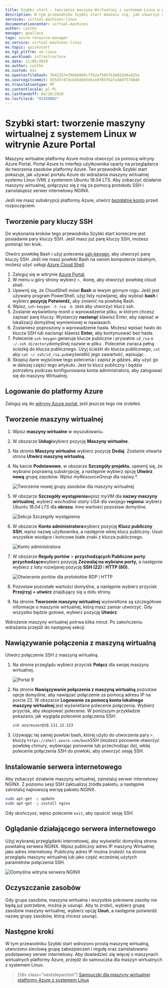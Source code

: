 ```yaml
---
title: Szybki start — tworzenie maszyny Wirtualnej z systemem Linux w witrynie Azure portal
description: W tym przewodniku Szybki start dowiesz się, jak utworzyć maszynę wirtualną systemu Linux za pomocą portalu Azure.
services: virtual-machines-linux
documentationcenter: virtual-machines
author: cynthn
manager: gwallace
tags: azure-resource-manager
ms.service: virtual-machines-linux
ms.topic: quickstart
ms.tgt_pltfrm: vm-linux
ms.workload: infrastructure
ms.date: 11/05/2019
ms.author: cynthn
ms.custom: mvc
ms.openlocfilehash: 7642257ef9b66889c7fb2ef585f63b02d30a425e
ms.sourcegitcommit: b55d7c87dc645d8e5eb1e8f05f5afa38d7574846
ms.translationtype: MT
ms.contentlocale: pl-PL
ms.lasthandoff: 04/16/2020
ms.locfileid: "81459002"
---
```

# <a name="quickstart-create-a-linux-virtual-machine-in-the-azure-portal"></a>Szybki start: tworzenie maszyny wirtualnej z systemem Linux w witrynie Azure Portal

Maszyny wirtualne platformy Azure można utworzyć za pomocą witryny Azure Portal. Portal Azure to interfejs użytkownika oparty na przeglądarce do tworzenia zasobów platformy Azure. Ten przewodnik Szybki start pokazuje, jak używać portalu Azure do wdrażania maszyny wirtualnej systemu Linux (VM) z systemem Ubuntu 18.04 LTS. Aby zobaczyć działanie maszyny wirtualnej, połączysz się z nią za pomocą protokołu SSH i zainstalujesz serwer internetowy NGINX.

Jeśli nie masz subskrypcji platformy Azure, utwórz [bezpłatne konto](https://azure.microsoft.com/free/?WT.mc_id=A261C142F) przed rozpoczęciem.

## <a name="create-ssh-key-pair"></a>Tworzenie pary kluczy SSH

Do wykonania kroków tego przewodnika Szybki start konieczne jest posiadanie pary kluczy SSH. Jeśli masz już parę kluczy SSH, możesz pominąć ten krok.

Otwórz powłokę Bash i użyj polecenia [ssh-keygen](https://www.ssh.com/ssh/keygen/), aby utworzyć parę kluczy SSH. Jeśli nie masz powłoki Bash na swoim komputerze lokalnym, możesz użyć usługi [Azure Cloud Shell](https://shell.azure.com/bash).


1. Zaloguj się w witrynie [Azure Portal](https://portal.azure.com).
1. W menu u góry strony wybierz `>_` ikonę, aby otworzyć powłokę cloud shell.
1. Upewnij się, że CloudShell mówi **Bash** w lewym górnym rogu. Jeśli jest używany program PowerShell, użyj listy rozwijanej, aby wybrać **bash** i wybierz **pozycję Potwierdź,** aby zmienić na powłokę Bash.
1. Wpisz, `ssh-keygen -t rsa -b 2048` aby utworzyć klucz ssh. 
1. Zostanie wyświetlony monit o wprowadzenie pliku, w którym chcesz zapisać parę kluczy. Wystarczy **nacisnąć** klawisz Enter, aby zapisać w lokalizacji domyślnej wymienionej w nawiasach. 
1. Zostaniesz poproszony o wprowadzenie hasła. Możesz wpisać hasło do klucza SSH lub nacisnąć klawisz **Enter,** aby kontynuować bez hasła.
1. Polecenie `ssh-keygen` generuje klucze publiczne i prywatne `id_rsa` o `~/.ssh directory`domyślnej nazwie w pliku . Polecenie zwraca pełną ścieżkę do klucza publicznego. Użyj ścieżki do klucza publicznego, `cat` aby `cat ~/.ssh/id_rsa.pub`wyświetlić jego zawartość, wpisując .
1. Skopiuj dane wyjściowe tego polecenia i zapisz je gdzieś, aby użyć go w dalszej części tego artykułu. Jest to klucz publiczny i będzie potrzebny podczas konfigurowania konta administratora, aby zalogować się do maszyny Wirtualnej.

## <a name="sign-in-to-azure"></a>Logowanie do platformy Azure

Zaloguj się do [witryny Azure portal,](https://portal.azure.com) jeśli jeszcze tego nie zrobiłeś.

## <a name="create-virtual-machine"></a>Tworzenie maszyny wirtualnej

1. Wpisz **maszyny wirtualne** w wyszukiwaniu.
1. W obszarze **Usługi**wybierz pozycję **Maszyny wirtualne**.
1. Na stronie **Maszyny wirtualne** wybierz pozycję **Dodaj**. Zostanie otwarta strona **Utwórz maszynę wirtualną.**
1. Na karcie **Podstawowe**, w obszarze **Szczegóły projektu**, upewnij się, że wybrano poprawną subskrypcję, a następnie wybierz opcję **Utwórz nową** grupę zasobów. Wpisz *myResourceGroup* dla nazwy.*. 

    ![Tworzenie nowej grupy zasobów dla maszyny wirtualnej](./media/quick-create-portal/project-details.png)

1. W obszarze **Szczegóły wystąpienia**wpisz *myVM* dla **nazwy maszyny wirtualnej**, wybierz *wschodnie stany USA* dla swojego **regionu**i wybierz *Ubuntu 18.04 LTS* dla **obrazu**. Inne wartości pozostaw domyślne.

    ![Sekcja Szczegóły wystąpienia](./media/quick-create-portal/instance-details.png)

1. W obszarze **Konto administratora**wybierz pozycję **Klucz publiczny SSH**, wpisz nazwę użytkownika, a następnie wklej klucz publiczny. Usuń wszystkie wiodące i końcowe białe znaki z klucza publicznego.

    ![Konto administratora](./media/quick-create-portal/administrator-account.png)

1. W obszarze **Reguły portów** > **przychodzących Publiczne porty przychodzące**wybierz pozycję **Zezwalaj na wybrane porty,** a następnie wybierz z listy rozwijanej pozycję **SSH (22)** i **HTTP (80).** 

    ![Otwieranie portów dla protokołów RDP i HTTP](./media/quick-create-portal/inbound-port-rules.png)

1. Pozostaw pozostałe wartości domyślne, a następnie wybierz przycisk **Przejrzyj + utwórz** znajdujący się u dołu strony.

1. Na stronie **Tworzenie maszyny wirtualnej** wyświetlone są szczegółowe informacje o maszynie wirtualnej, którą masz zamiar utworzyć. Gdy wszystko będzie gotowe, wybierz pozycję **Utwórz**.

Wdrożenie maszyny wirtualnej potrwa kilka minut. Po zakończeniu wdrażania przejdź do następnej sekcji.

    
## <a name="connect-to-virtual-machine"></a>Nawiązywanie połączenia z maszyną wirtualną

Utwórz połączenie SSH z maszyną wirtualną.

1. Na stronie przeglądu wybierz przycisk **Połącz** dla swojej maszyny wirtualnej. 

    ![Portal 9](./media/quick-create-portal/portal-quick-start-9.png)

2. Na stronie **Nawiązywanie połączenia z maszyną wirtualną** pozostaw opcje domyślne, aby nawiązać połączenie za pomocą adresu IP na porcie 22. W obszarze **Logowanie za pomocą konta lokalnego maszyny wirtualnej** jest wyświetlane polecenie połączenia. Wybierz przycisk, aby skopiować polecenie. W poniższym przykładzie pokazano, jak wygląda polecenie połączenia SSH:

    ```bash
    ssh azureuser@10.111.12.123
    ```

3. Używając tej samej powłoki bash, której użyto do utworzenia pary `>_` kluczy `https://shell.azure.com/bash`SSH (możesz ponownie otworzyć powłokę chmury, wybierając ponownie lub przechodząc do), wklej polecenie połączenia SSH do powłoki, aby utworzyć sesję SSH.

## <a name="install-web-server"></a>Instalowanie serwera internetowego

Aby zobaczyć działanie maszyny wirtualnej, zainstaluj serwer internetowy NGINX. Z poziomu sesji SSH zaktualizuj źródła pakietu, a następnie zainstaluj najnowszą wersję pakietu NGINX.

```bash
sudo apt-get -y update
sudo apt-get -y install nginx
```

Gdy skończysz, wpisz polecenie `exit`, aby opuścić sesję SSH.


## <a name="view-the-web-server-in-action"></a>Oglądanie działającego serwera internetowego

Użyj wybranej przeglądarki internetowej, aby wyświetlić domyślną strona powitalną serwera NGINX. Wpisz publiczny adres IP maszyny Wirtualnej jako adres internetowy. Publiczny adres IP można znaleźć na stronie przeglądu maszyny wirtualnej lub jako część wcześniej użytych parametrów połączenia SSH.

![Domyślna witryna serwera NGINX](./media/quick-create-portal/nginx.png)

## <a name="clean-up-resources"></a>Oczyszczanie zasobów

Gdy grupa zasobów, maszyna wirtualna i wszystkie pokrewne zasoby nie będą już potrzebne, można je usunąć. Aby to zrobić, wybierz grupę zasobów maszyny wirtualnej, wybierz opcję **Usuń**, a następnie potwierdź nazwę grupy zasobów, którą chcesz usunąć.

## <a name="next-steps"></a>Następne kroki

W tym przewodniku Szybki start wdrożono prostą maszynę wirtualną, utworzono sieciową grupę zabezpieczeń i regułę oraz zainstalowano podstawowy serwer internetowy. Aby dowiedzieć się więcej o maszynach wirtualnych platformy Azure, przejdź do samouczka dla maszyn wirtualnych z systemem Linux.

> [!div class="nextstepaction"]
> [Samouczki dla maszyny wirtualnej platformy Azure z systemem Linux](./tutorial-manage-vm.md)
